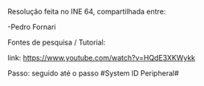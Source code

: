  
Resolução feita no INE 64, compartilhada entre:

-Pedro Fornari 

Fontes de pesquisa / Tutorial:

   link: https://www.youtube.com/watch?v=HQdE3XKWykk
   
   Passo: seguido até o passo #System ID Peripheral#
